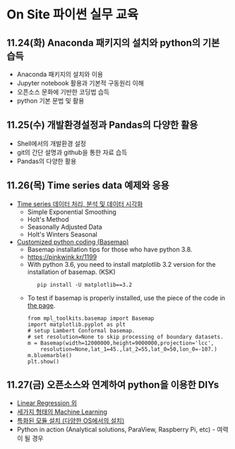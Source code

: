 # On Site 파이썬 실무 교육

## 11.24(화) Anaconda 패키지의 설치와 python의 기본 습득
* Anaconda 패키지의 설치와 이용
* Jupyter notebook 활용과 기본적 구동원리 이해
* 오픈소스 문화에 기반한 코딩법 습득
* python 기본 문법 및 활용
  
## 11.25(수) 개발환경설정과 Pandas의 다양한 활용
* Shell에서의 개발환경 설정
* git의 간단 설명과 github을 통한 자료 습득
* Pandas의 다양한 활용

## 11.26(목) Time series data 예제와 응용
* [Time series 데이터 처리, 분석 및 데이터 시각화](https://medium.com/datadriveninvestor/how-to-build-exponential-smoothing-models-using-python-simple-exponential-smoothing-holt-and-da371189e1a1)
  - Simple Exponential Smoothing
  - Holt's Method
  - Seasonally Adjusted Data
  - Holt's Winters Seasonal
* [Customized python coding (Basemap)](https://blog.goodaudience.com/geo-libraries-in-python-plotting-current-fires-bffef9fe3fb7)
   - Basemap installation tips for those who have python 3.8.
   - https://pinkwink.kr/1199
   - With python 3.6, you need to install matplotlib 3.2 version for the installation of basemap. (KSK)
     ```
        pip install -U matplotlib==3.2 
        ```
   - To test if basemap is properly installed, use the piece of the code in [the page](https://stackoverflow.com/questions/40374441/python-basemap-module-impossible-to-import).
        ```
        from mpl_toolkits.basemap import Basemap
        import matplotlib.pyplot as plt
        # setup Lambert Conformal basemap.
        # set resolution=None to skip processing of boundary datasets.
        m = Basemap(width=12000000,height=9000000,projection='lcc',
            resolution=None,lat_1=45.,lat_2=55,lat_0=50,lon_0=-107.)
        m.bluemarble()
        plt.show()
        ```

## 11.27(금) 오픈소스와 연계하여 python을 이용한 DIYs
* [Linear Regression 외](https://towardsdatascience.com/linear-regression-on-boston-housing-dataset-f409b7e4a155) 
* [세가지 형태의 Machine Learning](https://towardsdatascience.com/beginners-guide-to-the-three-types-of-machine-learning-3141730ef45d)
* [특화된 모듈 설치 (다양한 OS에서의 설치)](https://www.tensorflow.org/install)
* Python in action (Analytical solutions, ParaView, Raspberry Pi, etc) - 여력이 될 경우
  
